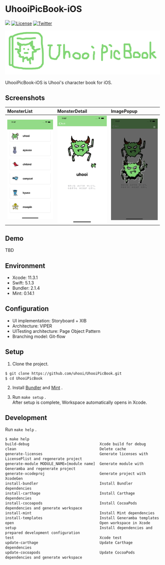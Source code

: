# UhooiPicBook-iOS

[![](https://github.com/uhooi/UhooiPicBook/workflows/CI/badge.svg)](https://github.com/uhooi/UhooiPicBook/actions?query=workflow%3ACI)
[![License](https://img.shields.io/github/license/uhooi/UhooiPicBook)](https://github.com/uhooi/UhooiPicBook/blob/master/LICENSE)
[![Twitter](https://img.shields.io/twitter/url?style=social&url=https%3A%2F%2Ftwitter.com%2Fthe_uhooi)](https://twitter.com/the_uhooi)

![Logo](./Docs/Logo.png)

UhooiPicBook-iOS is Uhooi's character book for iOS.

## Screenshots

|MonsterList|MonsterDetail|ImagePopup|
|:--|:--|:--|
|![MonsterList](./Docs/Screenshots/MonsterList.png)|![MonsterDetail](./Docs/Screenshots/MonsterDetail.png)|![ImagePopup](./Docs/Screenshots/ImagePopup.png)|

## Demo

TBD

## Environment

- Xcode: 11.3.1
- Swift: 5.1.3
- Bundler: 2.1.4
- Mint: 0.14.1

## Configuration

- UI implementation: Storyboard + XIB
- Architecture: VIPER
- UITesting architecture: Page Object Pattern
- Branching model: Git-flow

## Setup

1. Clone the project.

```
$ git clone https://github.com/uhooi/UhooiPicBook.git
$ cd UhooiPicBook
```

2. Install [Bundler](https://github.com/rubygems/bundler) and [Mint](https://github.com/yonaskolb/Mint) .

3. Run `make setup` .  
After setup is complete, Workspace automatically opens in Xcode.

## Development

Run `make help` .

```
$ make help
build-debug                                Xcode build for debug
clean                                      Delete cache
generate-licenses                          Generate licenses with LicensePlist and regenerate project
generate-module MODULE_NAME=[module name]  Generate module with Generamba and regenerate project
generate-xcodeproj                         Generate project with XcodeGen
install-bundler                            Install Bundler dependencies
install-carthage                           Install Carthage dependencies
install-cocoapods                          Install CocoaPods dependencies and generate workspace
install-mint                               Install Mint dependencies
install-templates                          Install Generamba templates
open                                       Open workspace in Xcode
setup                                      Install dependencies and prepared development configuration
test                                       Xcode test
update-carthage                            Update Carthage dependencies
update-cocoapods                           Update CocoaPods dependencies and generate workspace
```
